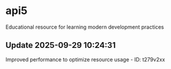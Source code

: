 # api5
Educational resource for learning modern development practices

## Update 2025-09-29 10:24:31
Improved performance to optimize resource usage - ID: t279v2xx

